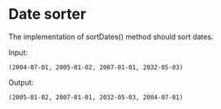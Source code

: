 # Date sorter

The implementation of sortDates() method should sort dates.

Input:
```
(2004-07-01, 2005-01-02, 2007-01-01, 2032-05-03)
```
Output:
```
(2005-01-02, 2007-01-01, 2032-05-03, 2004-07-01)
```